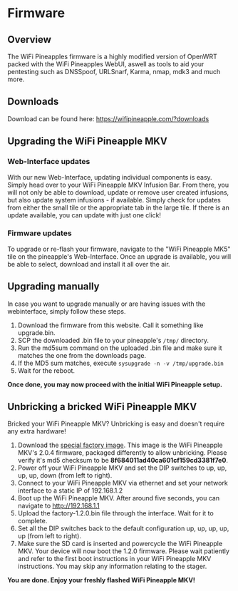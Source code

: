 # Firmware

## Overview

The WiFi Pineapples firmware is a highly modified version of OpenWRT packed with the WiFi Pineapples WebUI, aswell as tools to aid your pentesting such as DNSSpoof, URLSnarf, Karma, nmap, mdk3 and much more.

## Downloads

Download can be found here: https://wifipineapple.com/?downloads

## Upgrading the WiFi Pineapple MKV

### Web-Interface updates

With our new Web-Interface, updating individual components is easy. Simply head over to your WiFi Pineapple MKV Infusion Bar. From there, you will not only be able to download, update or remove user created infusions, but also update system infusions - if available. Simply check for updates from either the small tile or the appropriate tab in the large tile. If there is an update available, you can update with just one click!

### Firmware updates

To upgrade or re-flash your firmware, navigate to the "WiFi Pineapple MK5" tile on the pineapple's Web-Interface. Once an upgrade is available, you will be able to select, download and install it all over the air.

## Upgrading manually
In case you want to upgrade manually or are having issues with the webinterface, simply follow these steps.

  1. Download the firmware from this website. Call it something like upgrade.bin.
  2. SCP the downloaded .bin file to your pineapple's `/tmp/` directory.
  3. Run the md5sum command on the uploaded .bin file and make sure it matches the one from the downloads page.
  4. If the MD5 sum matches, execute `sysupgrade -n -v /tmp/upgrade.bin`
  5. Wait for the reboot.

**Once done, you may now proceed with the initial WiFi Pineapple setup.**

## Unbricking a bricked WiFi Pineapple MKV

Bricked your WiFi Pineapple MKV? Unbricking is easy and doesn't require any extra hardware!

  1. Download the [special factory image](https://www.wifipineapple.com/mk5/factory.bin). This image is the WiFi Pineapple MKV's 2.0.4 firmware, packaged differently to allow unbricking. Please verify it's md5 checksum to be **8f684011ad40ca601cf159cd3381f7e0**.
  2. Power off your WiFi Pineapple MKV and set the DIP switches to up, up, up, up, down (from left to right).
  3. Connect to your WiFi Pineapple MKV via ethernet and set your network interface to a static IP of 192.168.1.2
  4. Boot up the WiFi Pineapple MKV. After around five seconds, you can navigate to http://192.168.1.1
  5. Upload the factory-1.2.0.bin file through the interface. Wait for it to complete.
  6. Set all the DIP switches back to the default configuration up, up, up, up, up (from left to right).
  7. Make sure the SD card is inserted and powercycle the WiFi Pineapple MKV. Your device will now boot the 1.2.0 firmware. Please wait patiently and refer to the first boot instructions in your WiFi Pineapple MKV instructions. You may skip any information relating to the stager.

**You are done. Enjoy your freshly flashed WiFi Pineapple MKV!**

